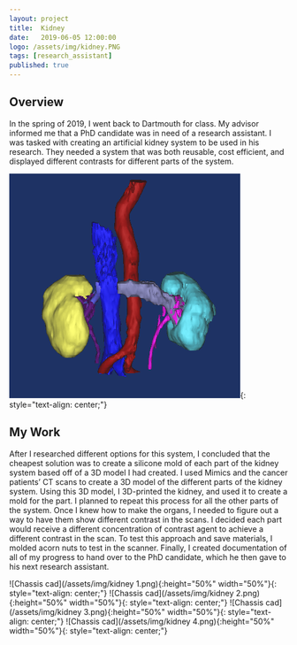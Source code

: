 ```yaml
---
layout: project
title:  Kidney
date:   2019-06-05 12:00:00
logo: /assets/img/kidney.PNG
tags: [research_assistant]
published: true
---
```


## Overview
In the spring of 2019, I went back to Dartmouth for class. My advisor informed me that a PhD candidate was in need of a research assistant. I was tasked with creating an artificial kidney system to be used in his research. They needed a system that was both reusable, cost efficient, and displayed different contrasts for different parts of the system. 
	
![Chassis cad](/assets/img/kidney.PNG){: style="text-align: center;"}

## My Work
After I researched different options for this system, I concluded that the cheapest solution was to create a silicone mold of each part of the kidney system based off of a 3D model I had created. I used Mimics and the cancer patients’ CT scans to create a 3D model of the different parts of the kidney system. Using this 3D model, I 3D-printed the kidney, and used it to create a mold for the part. I planned to repeat this process for all the other parts of the system. Once I knew how to make the organs, I needed to figure out a way to have them show different contrast in the scans. I decided each part would receive a different concentration of contrast agent to achieve a different contrast in the scan. To test this approach and save materials, I molded acorn nuts to test in the scanner. Finally, I created documentation of all of my progress to hand over to the PhD candidate, which he then gave to his next research assistant. 

![Chassis cad](/assets/img/kidney 1.png){:height="50%" width="50%"}{: style="text-align: center;"}
![Chassis cad](/assets/img/kidney 2.png){:height="50%" width="50%"}{: style="text-align: center;"}
![Chassis cad](/assets/img/kidney 3.png){:height="50%" width="50%"}{: style="text-align: center;"}
![Chassis cad](/assets/img/kidney 4.png){:height="50%" width="50%"}{: style="text-align: center;"}

